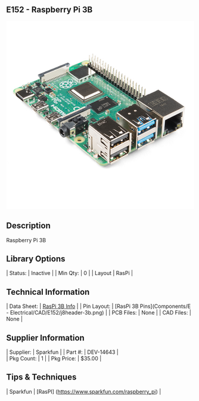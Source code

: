 ## E152 - Raspberry Pi 3B

![image](CAD/E152/image.png)

## Description    

Raspberry Pi 3B

## Library Options

| Status: | Inactive |
| Min Qty: | 0 |
| Layout | RasPi | 

## Technical Information

| Data Sheet: | [RasPi 3B Info](https://cdn.sparkfun.com/assets/8/3/9/b/2/Raspberry-Pi-Model-B_-Product-Brief.pdf) |
| Pin Layout: | [RasPi 3B Pins](Components/E - Electrical/CAD/E152/j8header-3b.png) |
| PCB Files: | None |
| CAD Files: | None |

## Supplier Information

| Supplier: | Sparkfun |
| Part #: | DEV-14643 |         
| Pkg Count: | 1 |
| Pkg Price: | $35.00 |

## Tips & Techniques

| Sparkfun | [RasPI] (https://www.sparkfun.com/raspberry_pi) |
